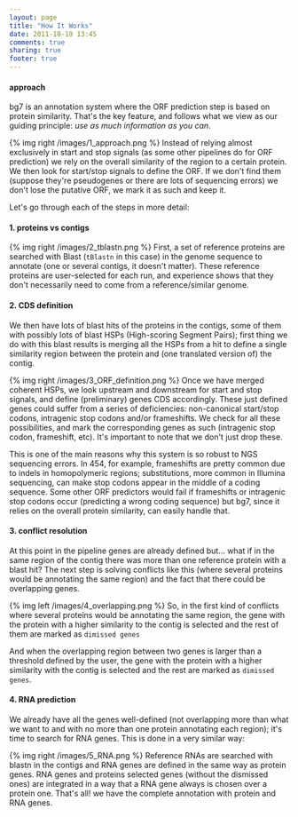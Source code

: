 ```yaml
---
layout: page
title: "How It Works"
date: 2011-10-19 13:45
comments: true
sharing: true
footer: true
---
```


#### approach ####

bg7 is an annotation system where the ORF prediction step is based on protein similarity. That's the key feature, and follows what we view as our guiding principle: _use as much information as you can_. 

{% img right /images/1_approach.png %}
Instead of relying almost exclusively in start and stop signals (as some other pipelines do for ORF prediction) we rely on the overall similarity of the region to a certain protein. We then look for start/stop signals to define the ORF. If we don't find them (suppose they're pseudogenes or there are lots of sequencing errors) we don't lose the putative ORF, we mark it as such and keep it. 

Let's go through each of the steps in more detail:

#### 1. proteins vs contigs 

{% img right /images/2_tblastn.png %}
First, a set of reference proteins are searched with Blast (`tBlastn` in this case) in the genome sequence to annotate (one or several contigs, it doesn't matter). These reference proteins are user-selected for each run, and experience shows that they don't necessarily need to come from a reference/similar genome.

#### 2. CDS definition ####

We then have lots of blast hits of the proteins in the contigs, some of them with possibly lots of blast HSPs (High-scoring Segment Pairs);
first thing we do with this blast results is merging all the HSPs from a hit to define a single similarity region between the protein and (one translated version of) the contig.

{% img right /images/3_ORF_definition.png %}
Once we have merged coherent HSPs, we look upstream and downstream for start and stop signals, and define (preliminary) genes CDS accordingly. These just defined genes could suffer from a series of deficiencies: non-canonical start/stop codons, intragenic stop codons and/or frameshifts. We check for all these possibilities, and mark the corresponding genes as such (intragenic stop codon, frameshift, etc). It's important to note that we don't just drop these. 

This is one of the main reasons why this system is so robust to NGS sequencing errors. In 454, for example, frameshifts are pretty common due to indels in homopolymeric regions; substitutions, more common in Illumina sequencing, can make stop codons appear in the middle of a coding sequence. Some other ORF predictors would fail if frameshifts or intragenic stop codons occur (predicting a wrong coding sequence) but bg7, since it relies on the overall protein similarity, can easily handle that.

#### 3. conflict resolution ####

At this point in the pipeline genes are already defined but... what if in the same region of the contig there was more than one reference protein with a blast hit? The next step is solving conflicts like this (where several proteins would be annotating the same region) and the fact that there could be overlapping genes. 

{% img left /images/4_overlapping.png %}
So, in the first kind of conflicts where several proteins would be annotating the same region, the gene with the protein with a higher similarity to the contig is selected and the rest of them are marked as `dimissed genes`

And when the overlapping region between two genes is larger than a threshold defined by the user, the gene with the protein with a higher similarity with the contig is selected and the rest are marked as `dimissed genes`.

#### 4. RNA prediction ####

We already have all the genes well-defined (not overlapping more than what we want to and with no more than one protein annotating each region); it's time to search for RNA genes. This is done in a very similar way:

{% img right /images/5_RNA.png %}
Reference RNAs are searched with blastn in the contigs and RNA genes are defined in the same way as protein genes.
RNA genes and proteins selected genes (without the dismissed ones) are integrated in a way that a RNA gene always is chosen over a protein one. That's all! we have the complete annotation with protein and RNA genes.
